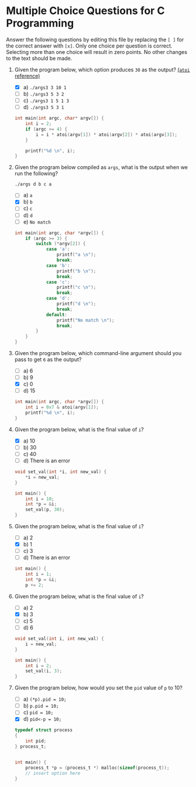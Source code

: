 # Multiple Choice Questions for C Programming

Answer the following questions by editing this file by replacing the `[ ]` for the correct answer with `[x]`.
Only one choice per question is correct.
Selecting more than one choice will result in zero points.
No other changes to the text should be made.

1. Given the program below, which option produces `30` as the output? [(`atoi` reference)](https://en.wikibooks.org/wiki/C_Programming/stdlib.h/atoi)

    - [x] a) `./args3 3 10 1`
    - [ ] b) `./args3 5 3 2`
    - [ ] c) `./args3 1 5 1 3`
    - [ ] d) `./args3 5 3 1`

    ```c
    int main(int argc, char* argv[]) {
        int i = 2;
        if (argc >= 4) {
            i = i * atoi(argv[1]) * atoi(argv[2]) * atoi(argv[3]);
        }

        printf("%d \n", i);
    }
    ```

2. Given the program below compiled as `args`, what is the output when we run the following?

    ```console
    ./args d b c a
    ```

    - [ ] a) `a`
    - [x] b) `b`
    - [ ] c) `c`
    - [ ] d) `d`
    - [ ] e) `No match`

    ```c
    int main(int argc, char *argv[]) {
        if (argc >= 3) {
            switch (*argv[2]) {
                case 'a':
                    printf("a \n");
                    break;
                case 'b':
                    printf("b \n");
                    break;
                case 'c':
                    printf("c \n");
                    break;
                case 'd':
                    printf("d \n");
                    break;
                default:
                    printf("No match \n");
                    break;
            }
        }
    }
    ```

3. Given the program below, which command-line argument should you pass to get `6` as the output?

    - [ ] a) 6
    - [ ] b) 9
    - [x] c) 0
    - [ ] d) 15

    ```c
    int main(int argc, char *argv[]) {
        int i = 0x7 & atoi(argv[1]);
        printf("%d \n", i);
    }
    ```

4. Given the program below, what is the final value of `i`?

    - [x] a) 10
    - [ ] b) 30
    - [ ] c) 40
    - [ ] d) There is an error

    ```c
    void set_val(int *i, int new_val) {
        *i = new_val;
    }

    int main() {
        int i = 10;
        int *p = &i;
        set_val(p, 30);
    }
    ```

5. Given the program below, what is the final value of `i`?

    - [ ] a) 2
    - [X] b) 1
    - [ ] c) 3
    - [ ] d) There is an error

    ```c
    int main() {
        int i = 1;
        int *p = &i;
        p += 2;
    ```

6. Given the program below, what is the final value of `i`?

    - [ ] a) 2
    - [X] b) 3
    - [ ] c) 5
    - [ ] d) 6

    ```c
    void set_val(int i, int new_val) {
        i = new_val;
    }

    int main() {
        int i = 2;
        set_val(i, 3);
    }
    ```

7. Given the program below, how would you set the `pid` value of `p` to 10?

    - [ ] a) `(*p).pid = 10;`
    - [ ] b) `p.pid = 10;`
    - [ ] c) `pid = 10;`
    - [X] d) `pid<-p = 10;`

    ```c
    typedef struct process
    {
        int pid;
    } process_t;


    int main() {
        process_t *p = (process_t *) malloc(sizeof(process_t));
        // insert option here
    }
    ```
